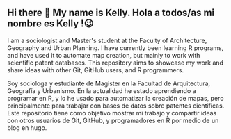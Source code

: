## Hi there 👋 My name is Kelly. Hola a todos/as mi nombre es Kelly !😉

<!--
**kellyyubini/kellyyubini** is a ✨ _special_ ✨ repository because its `README.md` (this file) appears on your GitHub profile.
-->


I am a sociologist and Master's student at the Faculty of Architecture, Geography and Urban Planning. I have currently been learning R programs, and have used it to automate map creation, but mainly to work with scientific patent databases. This repository aims to showcase my work and share ideas with other Git, GitHub users, and R programmers.

Soy sociologa y estudiante de Magister en la Facultad de Arquitectura, Geografía y Urbanismo. 
En la actualidad he estado aprendiendo a programar en R, y lo he usado para automatizar la creación de mapas, pero principalmente para trabajar con bases de datos sobre patentes cientificas. Este repositorio tiene como objetivo mostrar mi trabajo y compartir ideas con otros usuarios de Git, GitHub, y programadores en R por medio de un blog en hugo.


